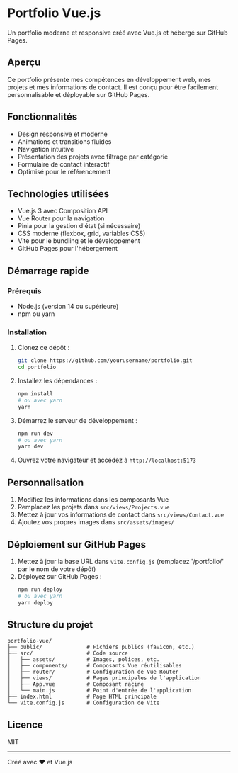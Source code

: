 # Portfolio Vue.js

Un portfolio moderne et responsive créé avec Vue.js et hébergé sur GitHub Pages.

## Aperçu

Ce portfolio présente mes compétences en développement web, mes projets et mes informations de contact. Il est conçu pour être facilement personnalisable et déployable sur GitHub Pages.

## Fonctionnalités

- Design responsive et moderne
- Animations et transitions fluides
- Navigation intuitive
- Présentation des projets avec filtrage par catégorie
- Formulaire de contact interactif
- Optimisé pour le référencement

## Technologies utilisées

- Vue.js 3 avec Composition API
- Vue Router pour la navigation
- Pinia pour la gestion d'état (si nécessaire)
- CSS moderne (flexbox, grid, variables CSS)
- Vite pour le bundling et le développement
- GitHub Pages pour l'hébergement

## Démarrage rapide

### Prérequis

- Node.js (version 14 ou supérieure)
- npm ou yarn

### Installation

1. Clonez ce dépôt :
   ```bash
   git clone https://github.com/yourusername/portfolio.git
   cd portfolio
   ```

2. Installez les dépendances :
   ```bash
   npm install
   # ou avec yarn
   yarn
   ```

3. Démarrez le serveur de développement :
   ```bash
   npm run dev
   # ou avec yarn
   yarn dev
   ```

4. Ouvrez votre navigateur et accédez à `http://localhost:5173`

## Personnalisation

1. Modifiez les informations dans les composants Vue
2. Remplacez les projets dans `src/views/Projects.vue`
3. Mettez à jour vos informations de contact dans `src/views/Contact.vue`
4. Ajoutez vos propres images dans `src/assets/images/`

## Déploiement sur GitHub Pages

1. Mettez à jour la base URL dans `vite.config.js` (remplacez '/portfolio/' par le nom de votre dépôt)
2. Déployez sur GitHub Pages :
   ```bash
   npm run deploy
   # ou avec yarn
   yarn deploy
   ```

## Structure du projet

```
portfolio-vue/
├── public/              # Fichiers publics (favicon, etc.)
├── src/                 # Code source
│   ├── assets/          # Images, polices, etc.
│   ├── components/      # Composants Vue réutilisables
│   ├── router/          # Configuration de Vue Router
│   ├── views/           # Pages principales de l'application
│   ├── App.vue          # Composant racine
│   └── main.js          # Point d'entrée de l'application
├── index.html           # Page HTML principale
└── vite.config.js       # Configuration de Vite
```

## Licence

MIT

---

Créé avec ❤️ et Vue.js
